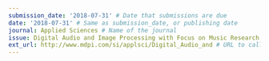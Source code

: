 ```yaml
---
submission_date: '2018-07-31' # Date that submissions are due
date: '2018-07-31' # Same as submission_date, or publishing date
journal: Applied Sciences # Name of the journal
issue: Digital Audio and Image Processing with Focus on Music Research # Name of this issue
ext_url: http://www.mdpi.com/si/applsci/Digital_Audio_and # URL to call for articles for this issue
---
```

